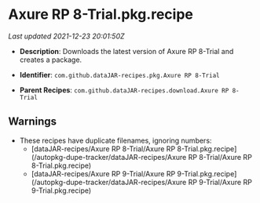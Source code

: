 # Axure RP 8-Trial.pkg.recipe

_Last updated 2021-12-23 20:01:50Z_

- **Description**: Downloads the latest version of Axure RP 8-Trial and creates a package.

- **Identifier**: `com.github.dataJAR-recipes.pkg.Axure RP 8-Trial`

- **Parent Recipes**: `com.github.dataJAR-recipes.download.Axure RP 8-Trial`


## Warnings

- These recipes have duplicate filenames, ignoring numbers:
    - [dataJAR-recipes/Axure RP 8-Trial/Axure RP 8-Trial.pkg.recipe](/autopkg-dupe-tracker/dataJAR-recipes/Axure RP 8-Trial/Axure RP 8-Trial.pkg.recipe)
    - [dataJAR-recipes/Axure RP 9-Trial/Axure RP 9-Trial.pkg.recipe](/autopkg-dupe-tracker/dataJAR-recipes/Axure RP 9-Trial/Axure RP 9-Trial.pkg.recipe)